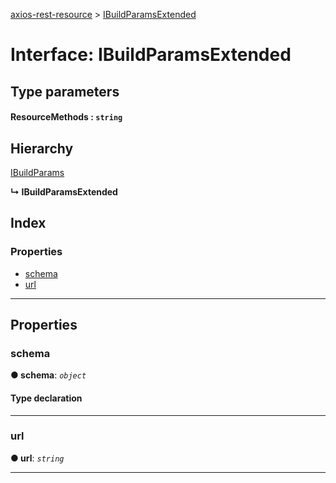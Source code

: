 [axios-rest-resource](../README.md) > [IBuildParamsExtended](../interfaces/ibuildparamsextended.md)

# Interface: IBuildParamsExtended

## Type parameters

#### ResourceMethods : `string`

## Hierarchy

[IBuildParams](ibuildparams.md)

**↳ IBuildParamsExtended**

## Index

### Properties

- [schema](ibuildparamsextended.md#schema)
- [url](ibuildparamsextended.md#url)

---

## Properties

<a id="schema"></a>

### schema

**● schema**: _`object`_

#### Type declaration

---

<a id="url"></a>

### url

**● url**: _`string`_

---
